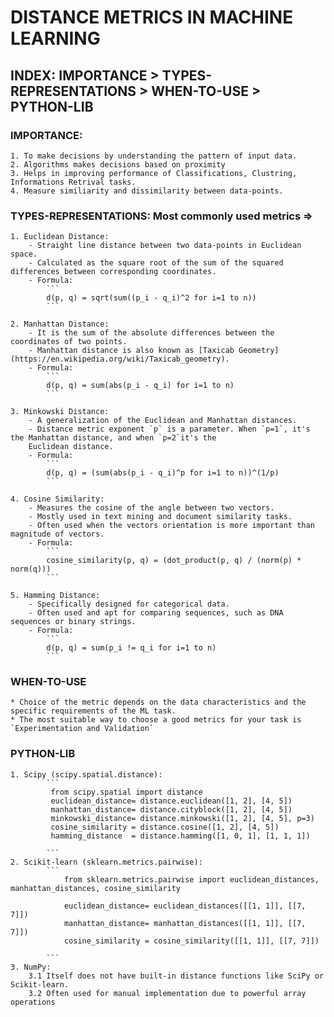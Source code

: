 # DISTANCE METRICS IN MACHINE LEARNING  

## INDEX: IMPORTANCE > TYPES-REPRESENTATIONS > WHEN-TO-USE > PYTHON-LIB

### IMPORTANCE:
    1. To make decisions by understanding the pattern of input data.
    2. Algorithms makes decisions based on proximity
    3. Helps in improving performance of Classifications, Clustring, Informations Retrival tasks.
    4. Measure similiarity and dissimilarity between data-points.
    
### TYPES-REPRESENTATIONS: Most commonly used metrics =>
    1. Euclidean Distance: 
        - Straight line distance between two data-points in Euclidean space.
        - Calculated as the square root of the sum of the squared differences between corresponding coordinates.
        - Formula: 
            ```
            d(p, q) = sqrt(sum((p_i - q_i)^2 for i=1 to n))
            ```       

    2. Manhattan Distance: 
        - It is the sum of the absolute differences between the coordinates of two points.
        - Manhattan distance is also known as [Taxicab Geometry](https://en.wikipedia.org/wiki/Taxicab_geometry).
        - Formula: 
            ```
            d(p, q) = sum(abs(p_i - q_i) for i=1 to n)
            ```

    3. Minkowski Distance:
        - A generalization of the Euclidean and Manhattan distances.
        - Distance metric exponent `p` is a parameter. When `p=1`, it's the Manhattan distance, and when `p=2`it's the 
        Euclidean distance.
        - Formula: 
            ```
            d(p, q) = (sum(abs(p_i - q_i)^p for i=1 to n))^(1/p)
            ```
                    
    4. Cosine Similarity: 
        - Measures the cosine of the angle between two vectors.
        - Mostly used in text mining and document similarity tasks.
        - Often used when the vectors orientation is more important than magnitude of vectors.
        - Formula: 
            ```
            cosine_similarity(p, q) = (dot_product(p, q) / (norm(p) * norm(q)))
            ```
                    
    5. Hamming Distance: 
        - Specifically designed for categorical data. 
        - Often used and apt for comparing sequences, such as DNA sequences or binary strings.
        - Formula: 
            ```
            d(p, q) = sum(p_i != q_i for i=1 to n)
            ```
                    

### WHEN-TO-USE
    * Choice of the metric depends on the data characteristics and the specific requirements of the ML task.
    * The most suitable way to choose a good metrics for your task is `Experimentation and Validation`

### PYTHON-LIB
    
    1. Scipy (scipy.spatial.distance):
            ```
             from scipy.spatial import distance
             euclidean_distance= distance.euclidean([1, 2], [4, 5])
             manhattan_distance= distance.cityblock([1, 2], [4, 5])
             minkowski_distance= distance.minkowski([1, 2], [4, 5], p=3)
             cosine_similarity = distance.cosine([1, 2], [4, 5])
             hamming_distance  = distance.hamming([1, 0, 1], [1, 1, 1])

            ```
    2. Scikit-learn (sklearn.metrics.pairwise):
            ```
                from sklearn.metrics.pairwise import euclidean_distances, manhattan_distances, cosine_similarity
                
                euclidean_distance= euclidean_distances([[1, 1]], [[7, 7]])
                manhattan_distance= manhattan_distances([[1, 1]], [[7, 7]])
                cosine_similarity = cosine_similarity([[1, 1]], [[7, 7]])

            ```
    3. NumPy: 
        3.1 Itself does not have built-in distance functions like SciPy or Scikit-learn.
        3.2 Often used for manual implementation due to powerful array operations
